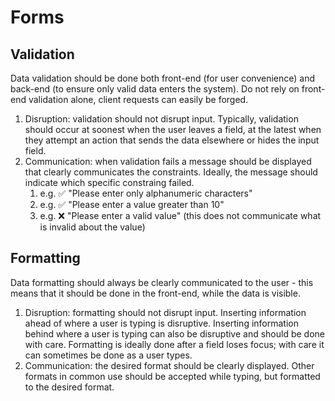 # Forms

## Validation

Data validation should be done both front-end (for user convenience) and back-end (to ensure only valid data enters the system). Do not rely on front-end validation alone, client
requests can easily be forged.

1. Disruption: validation should not disrupt input. Typically, validation should occur at soonest when the user leaves a field, at the latest when they attempt an action that sends the
data elsewhere or hides the input field.
1. Communication: when validation fails a message should be displayed that clearly communicates the constraints. Ideally, the message should indicate which specific constraing failed.
	1. e.g. ✅ "Please enter only alphanumeric characters"
	1. e.g. ✅ "Please enter a value greater than 10"
	1. e.g. ❌ "Please enter a valid value" (this does not communicate what is invalid about the value)

## Formatting

Data formatting should always be clearly communicated to the user - this means that it should be done in the front-end, while the data is visible.

1. Disruption: formatting should not disrupt input. Inserting information ahead of where a user is typing is disruptive. Inserting information behind where a user is typing can also be
disruptive and should be done with care. Formatting is ideally done after a field loses focus; with care it can sometimes be done as a user types.
1. Communication: the desired format should be clearly displayed. Other formats in common use should be accepted while typing, but formatted to the desired format.
